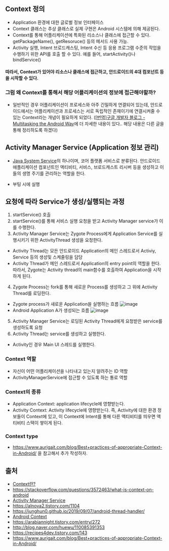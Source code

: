 ## Context 정의
- Application 환경에 대한 글로벌 정보 인터페이스
- Context 클래스는 추상 클래스로 실제 구현은 Android 시스템에 의해 제공된다.
- Context를 통해 어플리케이션에 특화된 리소스나 클래스에 접근할 수 있다. getPackageName(), getResoruce() 등의 메서드 사용 가능.
- Activity 실행, Intent 브로드캐스팅, Intent 수신 등 응용 프로그램 수준의 작업을 수행하기 위한 API를 호출 할 수 있다. 예를 들어, startActivity()나 bindService()

#### 따라서, Context가 있어야 리소스나 클래스에 접근하고, 안드로이드의 4대 컴포넌트 등을 시작할 수 있다.

### 그럼 왜 Context를 통해서 해당 어플리케이션의 정보에 접근해야할까?

- 일반적인 경우 어플리케이션이 프로세스와 아주 긴밀하게 연결되어 있는데, 안드로이드에서는 어플리케이션과 프로세스는 서로 독립적인 존재이기에 연결시켜줄 수 있는 Context라는 개념이 필요하게 되었다.
([[번역]구글 개발자 블로그 - Multitasking the Android Way](http://blog.naver.com/huewu/110085391353)에 더 자세한 내용이 있다.. 해당 내용은 다른 글을 통해 정리하도록 하겠다)

## Activity Manager Service (Application 정보 관리)

- [Java System Service](https://alnova2.tistory.com/1106)의 하나이며, 코어 플랫폼 서비스로 분류된다. 안드로이드 애플리케이션 컴포넌트인
액티비티, 서비스, 브로드캐스트 리시버 등을 생성하고 이들의 생명 주기를 관리하는 역할을 한다.

- 부팅 시에 실행

## 요청에 따라 Service가 생성/실행되는 과정

1) startService() 호출
2) startService()를 통해 서비스 실행 요청을 받고 Activity Manager service가 이를 수행한다.
3) Activity Manager Service는 Zygote Process에게 Application Service를 실행시키기 위한 ActivityThread 생성을 요청한다.
  * Activity Thread는 모든 안드로이드 Application의 메인 스레드로서 Activiy, Service 등의 생성및 스케줄링을 담당
  * Activity Thread가 메인 스레드로서 Application의 entry point의 역할을 한다. 따라서, Zygote는 Activity thread의 main함수를 
  호출하여 Application을 시작하게 된다.
  
4) Zygote Process는 fork를 통해 새로운 Process를 생성하고 그 위에 Activity Thread를 로딩한다. 
  * Zygote process가 새로운 Application을 실행하는 흐름
  ![image](https://user-images.githubusercontent.com/26040955/76611551-0ac16880-655e-11ea-9cd1-f051c2b5b205.png)
  * Android Application A가 생성되는 흐름
  ![image](https://user-images.githubusercontent.com/26040955/76611659-3b090700-655e-11ea-8f7b-17c441e6660f.png)

5) Activity Manager Service는 로딩된 Activity Thread에게 요청받은 service를 생성하도록 요청
6) Activity Thread는 service를 생성하고 실행한다.
  * Activity인 경우 Main UI 스레드를 실행한다.

### Context 역할

- 자신이 어떤 어플리케이션을 나타내고 있는지 알려주는 ID 역할
- ActivityManagerService에 접근할 수 있도록 하는 통로 역할

### Context의 종류

- Application Context: application lifecycle에 영향받는다.
- Activity Context: Activity lifecycle에 영향받는다. 즉, Activity에 대한 환경 정보들이 Context에 있고, 이 Context에 Intent를 
통해 다른 액티비티를 띄우면 액티비티 스택이 쌓이게 된다.

### Context type

- https://www.aurigait.com/blog/Best+practices-of-appropriate-Context-in-Android/ 을 참고해서 추가 작성하자.

## 출처
- [Context란?](https://shnoble.tistory.com/57)
- https://stackoverflow.com/questions/3572463/what-is-context-on-android
- [Activity Manager Service](https://blog.naver.com/hakssung/70118757588)
- https://alnova2.tistory.com/1104
- https://junghun0.github.io/2019/09/07/android-thread-handler/
- [Android Context](https://karrel.tistory.com/37)
- https://arabiannight.tistory.com/entry/272
- http://blog.naver.com/huewu/110085391353
- https://recipes4dev.tistory.com/143
- https://www.aurigait.com/blog/Best+practices-of-appropriate-Context-in-Android/
